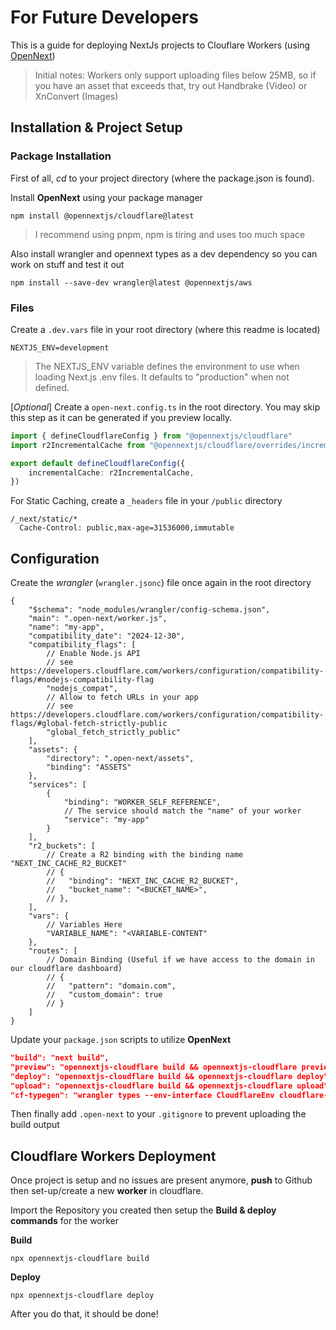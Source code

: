 # For Future Developers

This is a guide for deploying NextJs projects to Clouflare Workers (using [OpenNext](https://opennext.js.org/cloudflare/get-started))

> Initial notes: Workers only support uploading files below 25MB, so if you have an asset that exceeds that, try out Handbrake (Video) or XnConvert (Images)

## Installation & Project Setup

### Package Installation

First of all, _cd_ to your project directory (where the package.json is found).

Install **OpenNext** using your package manager

```cli
npm install @opennextjs/cloudflare@latest
```

> I recommend using pnpm, npm is tiring and uses too much space

Also install wrangler and opennext types as a dev dependency so you can work on stuff and test it out

```cli
npm install --save-dev wrangler@latest @opennextjs/aws
```

### Files

Create a `.dev.vars` file in your root directory (where this readme is located)

```
NEXTJS_ENV=development
```

> The NEXTJS_ENV variable defines the environment to use when loading Next.js .env files. It defaults to "production" when not defined.

[*Optional*] Create a `open-next.config.ts` in the root directory. You may skip this step as it can be generated if you preview locally.

```ts
import { defineCloudflareConfig } from "@opennextjs/cloudflare"
import r2IncrementalCache from "@opennextjs/cloudflare/overrides/incremental-cache/r2-incremental-cache"

export default defineCloudflareConfig({
    incrementalCache: r2IncrementalCache,
})
```

For Static Caching, create a ```_headers``` file in your ```/public``` directory
```
/_next/static/*
  Cache-Control: public,max-age=31536000,immutable
```

## Configuration

Create the _wrangler_ (`wrangler.jsonc`) file once again in the root directory

```jsonc
{
    "$schema": "node_modules/wrangler/config-schema.json",
    "main": ".open-next/worker.js",
    "name": "my-app",
    "compatibility_date": "2024-12-30",
    "compatibility_flags": [
        // Enable Node.js API
        // see https://developers.cloudflare.com/workers/configuration/compatibility-flags/#nodejs-compatibility-flag
        "nodejs_compat",
        // Allow to fetch URLs in your app
        // see https://developers.cloudflare.com/workers/configuration/compatibility-flags/#global-fetch-strictly-public
        "global_fetch_strictly_public"
    ],
    "assets": {
        "directory": ".open-next/assets",
        "binding": "ASSETS"
    },
    "services": [
        {
            "binding": "WORKER_SELF_REFERENCE",
            // The service should match the "name" of your worker
            "service": "my-app"
        }
    ],
    "r2_buckets": [
        // Create a R2 binding with the binding name "NEXT_INC_CACHE_R2_BUCKET"
        // {
        //   "binding": "NEXT_INC_CACHE_R2_BUCKET",
        //   "bucket_name": "<BUCKET_NAME>",
        // },
    ],
    "vars": {
        // Variables Here
        "VARIABLE_NAME": "<VARIABLE-CONTENT"
    },
    "routes": [
        // Domain Binding (Useful if we have access to the domain in our cloudflare dashboard)
        // {
        //   "pattern": "domain.com",
        //   "custom_domain": true
        // }
    ]
}
```

Update your ```package.json``` scripts to utilize **OpenNext**
```json
"build": "next build",
"preview": "opennextjs-cloudflare build && opennextjs-cloudflare preview",
"deploy": "opennextjs-cloudflare build && opennextjs-cloudflare deploy",
"upload": "opennextjs-cloudflare build && opennextjs-cloudflare upload",
"cf-typegen": "wrangler types --env-interface CloudflareEnv cloudflare-env.d.ts",
```

Then finally add ```.open-next``` to your ```.gitignore``` to prevent uploading the build output

## Cloudflare Workers Deployment

Once project is setup and no issues are present anymore, **push** to Github then set-up/create a new **worker** in cloudflare.

Import the Repository you created then setup the **Build & deploy commands** for the worker

**Build**

```
npx opennextjs-cloudflare build
```

**Deploy**

```
npx opennextjs-cloudflare deploy
```

After you do that, it should be done!
